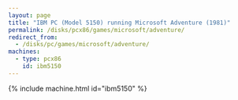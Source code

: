 ```yaml
---
layout: page
title: "IBM PC (Model 5150) running Microsoft Adventure (1981)"
permalink: /disks/pcx86/games/microsoft/adventure/
redirect_from:
  - /disks/pc/games/microsoft/adventure/
machines:
  - type: pcx86
    id: ibm5150
---
```


{% include machine.html id="ibm5150" %}
